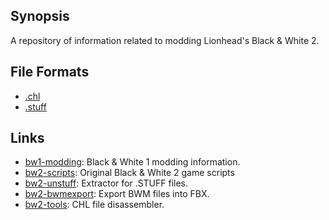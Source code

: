 ## Synopsis

A repository of information related to modding Lionhead's Black & White 2.

## File Formats

* [.chl](/file_formats/chl.md)
* [.stuff](/file_formats/stuff.md)

## Links

* [bw1-modding](https://github.com/HandsomeMatt/bw1-modding): Black & White 1 modding information.
* [bw2-scripts](https://github.com/HandsomeMatt/bw2-scripts): Original Black & White 2 game scripts
* [bw2-unstuff](https://github.com/HandsomeMatt/bw2-unstuff): Extractor for .STUFF files.
* [bw2-bwmexport](https://github.com/HandsomeMatt/bw2-bwmexport): Export BWM files into FBX.
* [bw2-tools](https://github.com/HandsomeMatt/bw2-tools): CHL file disassembler.
